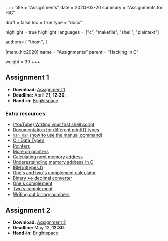 +++
title = "Assignments"
date = 2020-03-20
summary = "Assignments for HiC"

draft = false
toc = true
type = "docs"

highlight = true
highlight_languages = ["c", "makefile", "shell", "plaintext"]

authors= [
  "thom",
]

[menu.hic2020]
  name = "Assignments"
  parent = "Hacking in C"

weight = 30
+++


## Assignment 1

* **Download:** [Assignment 1](assignment1.pdf)
* **Deadline:** April 21, **12:30**.
* **Hand-in:** [Brightspace][]

### Extra resources

* [(YouTube) Writing your first shell script](https://www.youtube.com/watch?v=eiBVlxxu3so)
* [Documentation for different printf() types](https://icecube.wisc.edu/~dglo/c_class/printf.html)
* [`man man` (how to use the manual command)](https://manpage.me/index.cgi?apropos=0&q=man&sektion=0&manpath=Debian+8.1.0&arch=default&format=html)
* [C - Data Types](https://www.tutorialspoint.com/cprogramming/c_data_types.htm)
* [Pointers](https://www.codingame.com/playgrounds/14589/how-to-play-with-pointers-in-c/a-pointer-is-a-variable)
* [More on pointers](https://www.cs.yale.edu/homes/aspnes/pinewiki/C(2f)Pointers.html)
* [Calculating next memory address](https://denniskubes.com/2012/08/17/basics-of-memory-addresses-in-c/)
* [Underestainding memory address in C](https://computer.howstuffworks.com/c23.htm)
* [IBM inttypes.h](https://www.ibm.com/support/knowledgecenter/en/SSLTBW_2.1.0/com.ibm.zos.v2r1.bpxbd00/inttyph.htm)
* [One's and two's complement calculator](https://ncalculators.com/digital-computation/1s-2s-complement-calculator.htm)
* [Binary <-> decimal converter](https://www.rapidtables.com/convert/number/binary-to-decimal.html)
* [One's complement](https://www.tutorialspoint.com/one-s-complement)
* [Two's complement](https://www.cs.cornell.edu/~tomf/notes/cps104/twoscomp.html)
* [Writing out binary numbers](https://stackoverflow.com/questions/6373093/how-to-print-binary-number-via-printf)


## Assignment 2

* **Download:** [Assignment 2](assignment2.pdf)
* **Deadline:** May 12, **12:30**.
* **Hand-in:** [Brightspace][]

[Brightspace]: https://brightspace.ru.nl/d2l/home/88557
